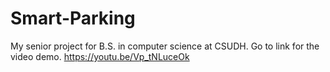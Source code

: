 # Smart-Parking
My senior project for B.S. in computer science at CSUDH.
Go to link for the video demo.
https://youtu.be/Vp_tNLuceOk
